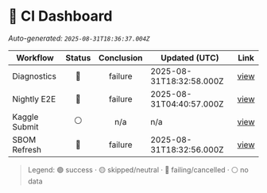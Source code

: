 # 🚦 CI Dashboard

_Auto-generated: `2025-08-31T18:36:37.004Z`_

| Workflow | Status | Conclusion | Updated (UTC) | Link |
|---|:---:|:---:|---|---|
| Diagnostics | 🔴 | failure | 2025-08-31T18:32:58.000Z | [view](https://github.com/bartytime4life/ArielSensorArray/actions/runs/17360886909) |
| Nightly E2E | 🔴 | failure | 2025-08-31T04:40:57.000Z | [view](https://github.com/bartytime4life/ArielSensorArray/actions/runs/17352618590) |
| Kaggle Submit | ⚪ | n/a | n/a | [view]( ) |
| SBOM Refresh | 🔴 | failure | 2025-08-31T18:32:56.000Z | [view](https://github.com/bartytime4life/ArielSensorArray/actions/runs/17360886679) |

> Legend: 🟢 success · 🟡 skipped/neutral · 🔴 failing/cancelled · ⚪ no data